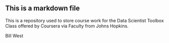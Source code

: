 ## This is a markdown file 

This is a repository used to store course work for the Data Scientist Toolbox Class 
offered by Coursera via Faculty from Johns Hopkins.

Bill West
